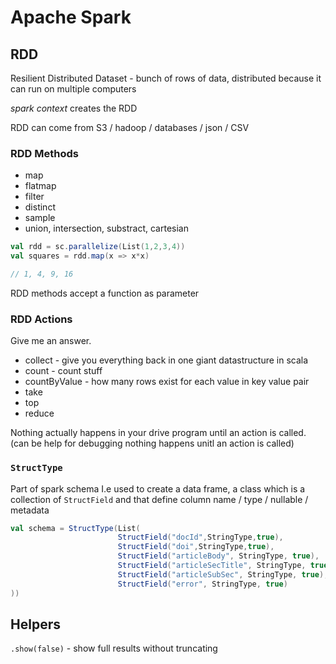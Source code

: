 # Apache Spark

## RDD 

Resilient Distributed Dataset - bunch of rows of data, distributed because it can run on multiple computers

*spark context* creates the RDD 

RDD can come from S3 / hadoop / databases / json / CSV

### RDD Methods
* map 
* flatmap
* filter
* distinct 
* sample
* union, intersection, substract, cartesian

```scala
val rdd = sc.parallelize(List(1,2,3,4))
val squares = rdd.map(x => x*x)

// 1, 4, 9, 16
```
RDD methods accept a function as parameter

### RDD Actions 
Give me an answer.

* collect - give you everything back in one giant datastructure in scala
* count - count stuff
* countByValue - how many rows exist for each value in key value pair
* take
* top
* reduce

Nothing actually happens in your drive program until an action is called.
(can be help for debugging nothing happens unitl an action is called)



### `StructType`  
Part of spark schema I.e used to create a data frame, a class which is a collection of `StructField` and that define column name / type / nullable / metadata

```scala
val schema = StructType(List(
                        StructField("docId",StringType,true), 
                        StructField("doi",StringType,true),
                        StructField("articleBody", StringType, true),
                        StructField("articleSecTitle", StringType, true),
                        StructField("articleSubSec", StringType, true),
                        StructField("error", StringType, true)
))
```

## Helpers

`.show(false)` - show full results without truncating 
